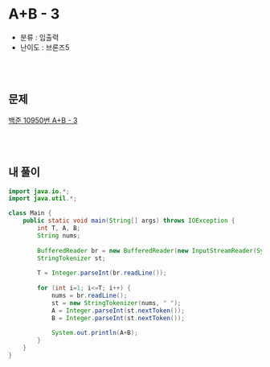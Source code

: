 # A+B - 3

* 분류 : 입출력
* 난이도 : 브론즈5

<br><br>

## 문제
[백준 10950번 A+B - 3](https://www.acmicpc.net/problem/10950)

<br><br>

## 내 풀이
```java
import java.io.*;
import java.util.*;

class Main {
    public static void main(String[] args) throws IOException {
        int T, A, B;
        String nums;
        
        BufferedReader br = new BufferedReader(new InputStreamReader(System.in));
        StringTokenizer st;
        
        T = Integer.parseInt(br.readLine());
        
        for (int i=1; i<=T; i++) {
            nums = br.readLine();
            st = new StringTokenizer(nums, " ");
            A = Integer.parseInt(st.nextToken());
            B = Integer.parseInt(st.nextToken());
            
            System.out.println(A+B);
        }
    }
}
```
